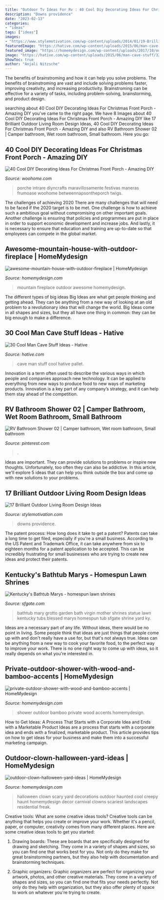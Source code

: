 ```yaml
---
title: "Outdoor Tv Ideas For Rv : 40 Cool Diy Decorating Ideas For Christmas Front Porch"
description: "Downs providence"
date: "2023-02-13"
categories:
- "ideas"
tags: ["ideas"]
images:
- "https://www.stylemotivation.com/wp-content/uploads/2014/01/19-Brilliant-Outdoor-Living-Room-Design-Ideas-17.jpg"
featuredImage: "https://hative.com/wp-content/uploads/2015/06/man-cave-stuff/32-man-cave-stuff-ideas.jpg"
featured_image: "https://homemydesign.com/wp-content/uploads/2017/10/outdoor-clown-halloween-yard-ideas.jpg"
image: "https://hative.com/wp-content/uploads/2015/06/man-cave-stuff/32-man-cave-stuff-ideas.jpg"
ShowToc: true
author: "Anjali Nitzsche"
---
```



The benefits of brainstroming and how it can help you solve problems.
The benefits of brainstroming are vast and include solving problems faster, improving creativity, and increasing productivity. Brainstroming can be effective for a variety of tasks, including problem-solving, brainstorming, and product design.

	

		
searching about 40 Cool DIY Decorating Ideas For Christmas Front Porch - Amazing DIY you've came to the right page. We have 8 Images about 40 Cool DIY Decorating Ideas For Christmas Front Porch - Amazing DIY like 17 Brilliant Outdoor Living Room Design Ideas, 40 Cool DIY Decorating Ideas For Christmas Front Porch - Amazing DIY and also RV Bathroom Shower 02 | Camper bathroom, Wet room bathroom, Small bathroom. Here you go:
		
    
## 40 Cool DIY Decorating Ideas For Christmas Front Porch - Amazing DIY

<img loading=lazy src="https://www.woohome.com/wp-content/uploads/2013/12/DIY-Christmas-Porch-Ideas-32.jpg" onerror="this.onerror=null;this.src='https://tse3.mm.bing.net/th?id=OIP.ACD-9L_XuY4dS6xDYKWw2gHaLL&amp;pid=15.1';" alt="40 Cool DIY Decorating Ideas For Christmas Front Porch - Amazing DIY">

_Source: woohome.com_

>porche intrare diyncrafts maravillosamente festivas maneras frumoase woohome betweennapsontheporch twigs. 

	

The challenges of achieving 2020
There are many challenges that will need to be faced if the 2020 target is to be met. One challenge is how to achieve such a ambitious goal without compromising on other important goals. Another challenge is ensuring that policies and programmes are put in place in order to support economic development and increase jobs. And lastly, it is necessary to ensure that education and training are up-to-date so that employees can compete in the global market.

    
## Awesome-mountain-house-with-outdoor-fireplace | HomeMydesign

<img loading=lazy src="https://homemydesign.com/wp-content/uploads/2014/08/awesome-mountain-house-with-outdoor-fireplace.jpg" onerror="this.onerror=null;this.src='https://tse1.mm.bing.net/th?id=OIP.hTwokhbwU8ddYeveQ6DjlgHaMd&amp;pid=15.1';" alt="awesome-mountain-house-with-outdoor-fireplace | HomeMydesign">

_Source: homemydesign.com_

>mountain fireplace outdoor awesome homemydesign. 

	

The different types of big ideas
Big Ideas are what get people thinking and getting ahead. They can be anything from a new way of looking at an old problem to a revolutionary idea that will change the world. Big Ideas come in all shapes and sizes, but they all have one thing in common: they can be big enough to make a difference.

    
## 30 Cool Man Cave Stuff Ideas - Hative

<img loading=lazy src="https://hative.com/wp-content/uploads/2015/06/man-cave-stuff/32-man-cave-stuff-ideas.jpg" onerror="this.onerror=null;this.src='https://tse2.mm.bing.net/th?id=OIP.ym7RTeEPnDHQA1SbX95aAwHaO0&amp;pid=15.1';" alt="30 Cool Man Cave Stuff Ideas - Hative">

_Source: hative.com_

>cave man stuff cool hative pallet. 

	

Innovation is a term often used to describe the various ways in which people and companies approach new technology. It can be applied to everything from new ways to produce food to new ways of marketing products. Innovation is a key part of any company’s strategy, and it can help them stay ahead of the competition.

    
## RV Bathroom Shower 02 | Camper Bathroom, Wet Room Bathroom, Small Bathroom

<img loading=lazy src="https://i.pinimg.com/736x/66/e8/95/66e89510497238f4974e92cc50068c88.jpg" onerror="this.onerror=null;this.src='https://tse3.mm.bing.net/th?id=OIP.rxJDQTAy3RjLGfMudc2gIgHaLo&amp;pid=15.1';" alt="RV Bathroom Shower 02 | Camper bathroom, Wet room bathroom, Small bathroom">

_Source: pinterest.com_

>. 

	

Ideas are important. They can provide solutions to problems or inspire new thoughts. Unfortunately, too often they can also be addictive. In this article, we'll explore 5 ideas that can help you think outside the box and come up with new solutions to your problems.

    
## 17 Brilliant Outdoor Living Room Design Ideas

<img loading=lazy src="https://www.stylemotivation.com/wp-content/uploads/2014/01/19-Brilliant-Outdoor-Living-Room-Design-Ideas-17.jpg" onerror="this.onerror=null;this.src='https://tse4.mm.bing.net/th?id=OIP.FYMU-vqyWj1R8qRGf5iMEwAAAA&amp;pid=15.1';" alt="17 Brilliant Outdoor Living Room Design Ideas">

_Source: stylemotivation.com_

>downs providence. 

	

The patent process: How long does it take to get a patent?
Patents can take a long time to get filed, especially if you're a small business. According to the US Patent and Trademark Office, it can take anywhere from six to eighteen months for a patent application to be accepted. This can be incredibly frustrating for small businesses who are trying to create new ideas and protect their patents.

    
## Kentucky&#039;s Bathtub Marys - Homespun Lawn Shrines

<img loading=lazy src="https://s.hdnux.com/photos/06/73/67/1818062/5/rawImage.jpg" onerror="this.onerror=null;this.src='https://tse2.mm.bing.net/th?id=OIP.d83MDx7_WONp98EXz6XFMQHaJ4&amp;pid=15.1';" alt="Kentucky&#039;s Bathtub Marys - homespun lawn shrines">

_Source: sfgate.com_

>bathtub mary grotto garden bath virgin mother shrines statue lawn kentucky tubs blessed marys homespun tub sfgate shrine yard ky. 

	

Ideas are a necessary part of any life. Without ideas, there would be no point in living. Some people think that ideas are just things that people come up with and don't really have a use for, but that's not always true. Ideas can be anything from a new way to cook your favorite food, to the perfect way to improve your work. There is no one right way to come up with ideas, so it really depends on what you're interested in.

    
## Private-outdoor-shower-with-wood-and-bamboo-accents | HomeMydesign

<img loading=lazy src="https://homemydesign.com/wp-content/uploads/2018/04/private-outdoor-shower-with-wood-and-bamboo-accents.jpg" onerror="this.onerror=null;this.src='https://tse4.mm.bing.net/th?id=OIP.RzXIxWzzYypC1gZ0FcdYtAHaLH&amp;pid=15.1';" alt="private-outdoor-shower-with-wood-and-bamboo-accents | HomeMydesign">

_Source: homemydesign.com_

>shower outdoor bamboo private wood accents homemydesign. 

	

How to Get Ideas: A Process That Starts with a Corporate Idea and Ends with a Marketable Product
Ideas are a process that starts with a corporate idea and ends with a finalized, marketable product. This article provides tips on how to get ideas for your business and make them into a successful marketing campaign.

    
## Outdoor-clown-halloween-yard-ideas | HomeMydesign

<img loading=lazy src="https://homemydesign.com/wp-content/uploads/2017/10/outdoor-clown-halloween-yard-ideas.jpg" onerror="this.onerror=null;this.src='https://tse4.mm.bing.net/th?id=OIP.OmBN8qkKGMKM_1onFohvwwHaE8&amp;pid=15.1';" alt="outdoor-clown-halloween-yard-ideas | HomeMydesign">

_Source: homemydesign.com_

>halloween clown scary yard decorations outdoor haunted cool creepy haunt homemydesign decor carnival clowns scariest landscapes residential freak. 

	

Creative tools: What are some creative ideas tools?
Creative tools can be anything that helps you create or improve your work. Whether it's a pencil, paper, or computer, creativity comes from many different places. Here are some creative ideas tools to get you started:
1. Drawing boards: These are boards that are specifically designed for drawing and sketching. They come in a variety of shapes and sizes, so you can find one that works best for you. Not only do they make for great brainstorming partners, but they also help with documentation and brainstorming techniques.

2. Graphic organizers: Graphic organizers are perfect for organizing your artwork, photos, and other creative materials. They come in a variety of shapes and sizes, so you can find one that fits your needs perfectly. Not only do they help with organization, but they also offer plenty of space to work on whatever you're trying to create.

